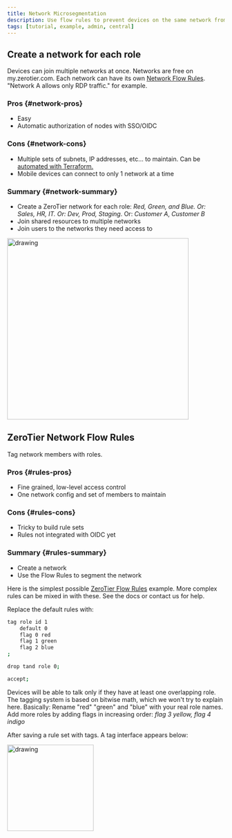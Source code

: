 ```yaml
---
title: Network Microsegmentation
description: Use flow rules to prevent devices on the same network from communicating
tags: [tutorial, example, admin, central]
---
```


## Create a network for each role

Devices can join multiple networks at once. Networks are free on my.zerotier.com. Each network can have its own [Network Flow Rules](/rules.md). "Network A allows only RDP traffic." for example.

### Pros {#network-pros}

- Easy
- Automatic authorization of nodes with SSO/OIDC

### Cons {#network-cons}

- Multiple sets of subnets, IP addresses, etc… to maintain. Can be [automated with Terraform.](/terraform.md#network-segmentation)
- Mobile devices can connect to only 1 network at a time

### Summary {#network-summary}

- Create a ZeroTier network for each role: _Red, Green, and Blue. Or: Sales, HR, IT. Or: Dev, Prod, Staging_. Or: _Customer A_, _Customer B_
- Join shared resources to multiple networks
- Join users to the networks they need access to

<img src="/img/microsegmentation-network-list.png" alt="drawing" width="420"/>

## ZeroTier Network Flow Rules

Tag network members with roles.

### Pros {#rules-pros}

- Fine grained, low-level access control
- One network config and set of members to maintain

### Cons {#rules-cons}

- Tricky to build rule sets
- Rules not integrated with OIDC yet

### Summary {#rules-summary}

- Create a network
- Use the Flow Rules to segment the network

Here is the simplest possible [ZeroTier Flow Rules](/rules.md) example.
More complex rules can be mixed in with these. See the docs or contact us for help.

Replace the default rules with:

```sh
tag role id 1
    default 0
    flag 0 red
    flag 1 green
    flag 2 blue
;

drop tand role 0;

accept;
```

Devices will be able to talk only if they have at least one overlapping role. The tagging system is based on bitwise math, which we won't try to explain here.
Basically: Rename "red" "green" and "blue" with your real role names. Add more roles by adding flags in increasing order: _flag 3 yellow, flag 4 indigo_

After saving a rule set with tags. A tag interface appears below:

<img src="/img/microsegmentation-tags-matrix.png" alt="drawing" width="200"/>
